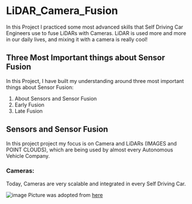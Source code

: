 # LiDAR_Camera_Fusion

In this Project I practiced some most advanced skills that Self Driving Car Engineers use to fuse LiDARs with Cameras.
LiDAR is used more and more in our daily lives, and mixing it with a camera is really cool!

## Three Most Important things about Sensor Fusion
In this Project, I have built my understanding around three most important things about Sensor Fusion:
1. About Sensors and Sensor Fusion
2. Early Fusion
3. Late Fusion

## Sensors and  Sensor Fusion
In this project project my focus is on Camera and LiDARs (IMAGES and POINT CLOUDS), which are being used by almost every Autonomous Vehicle Company.

### Cameras:
Today, Cameras are very scalable and integrated in every Self Driving Car.

![image](https://github.com/SamiUddin-tech/LiDAR_Camera_Fusion/assets/81253183/373d00c9-d679-4543-bf05-33cf695bbd31)
Picture was adopted from [here](https://electrek.co/2016/10/20/tesla-new-autopilot-hardware-suite-camera-nvidia-tesla-vision/)
